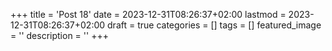 +++
title = 'Post 18'
date = 2023-12-31T08:26:37+02:00
lastmod = 2023-12-31T08:26:37+02:00
draft = true
categories = []
tags = []
featured_image = ''
description = ''
+++
